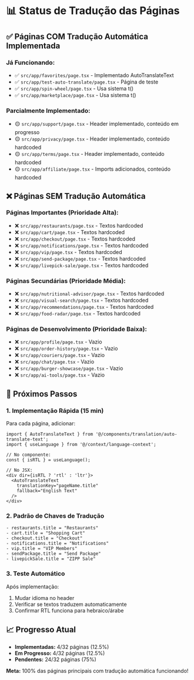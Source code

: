 # 📊 Status de Tradução das Páginas

## ✅ **Páginas COM Tradução Automática Implementada**

### **Já Funcionando:**
- ✅ `src/app/favorites/page.tsx` - Implementado AutoTranslateText
- ✅ `src/app/test-auto-translate/page.tsx` - Página de teste
- ✅ `src/app/spin-wheel/page.tsx` - Usa sistema t()
- ✅ `src/app/marketplace/page.tsx` - Usa sistema t()

### **Parcialmente Implementado:**
- 🟡 `src/app/support/page.tsx` - Header implementado, conteúdo em progresso
- 🟡 `src/app/privacy/page.tsx` - Header implementado, conteúdo hardcoded
- 🟡 `src/app/terms/page.tsx` - Header implementado, conteúdo hardcoded
- 🟡 `src/app/affiliate/page.tsx` - Imports adicionados, conteúdo hardcoded

## ❌ **Páginas SEM Tradução Automática**

### **Páginas Importantes (Prioridade Alta):**
- ❌ `src/app/restaurants/page.tsx` - Textos hardcoded
- ❌ `src/app/cart/page.tsx` - Textos hardcoded
- ❌ `src/app/checkout/page.tsx` - Textos hardcoded
- ❌ `src/app/notifications/page.tsx` - Textos hardcoded
- ❌ `src/app/vip/page.tsx` - Textos hardcoded
- ❌ `src/app/send-package/page.tsx` - Textos hardcoded
- ❌ `src/app/livepick-sale/page.tsx` - Textos hardcoded

### **Páginas Secundárias (Prioridade Média):**
- ❌ `src/app/nutritional-advisor/page.tsx` - Textos hardcoded
- ❌ `src/app/visual-search/page.tsx` - Textos hardcoded
- ❌ `src/app/recommendations/page.tsx` - Textos hardcoded
- ❌ `src/app/food-radar/page.tsx` - Textos hardcoded

### **Páginas de Desenvolvimento (Prioridade Baixa):**
- ❌ `src/app/profile/page.tsx` - Vazio
- ❌ `src/app/order-history/page.tsx` - Vazio
- ❌ `src/app/couriers/page.tsx` - Vazio
- ❌ `src/app/chat/page.tsx` - Vazio
- ❌ `src/app/burger-showcase/page.tsx` - Vazio
- ❌ `src/app/ai-tools/page.tsx` - Vazio

## 🎯 **Próximos Passos**

### **1. Implementação Rápida (15 min)**
Para cada página, adicionar:
```tsx
import { AutoTranslateText } from '@/components/translation/auto-translate-text';
import { useLanguage } from '@/context/language-context';

// No componente:
const { isRTL } = useLanguage();

// No JSX:
<div dir={isRTL ? 'rtl' : 'ltr'}>
  <AutoTranslateText 
    translationKey="pageName.title" 
    fallback="English Text"
  />
</div>
```

### **2. Padrão de Chaves de Tradução**
```
- restaurants.title = "Restaurants"
- cart.title = "Shopping Cart"  
- checkout.title = "Checkout"
- notifications.title = "Notifications"
- vip.title = "VIP Members"
- sendPackage.title = "Send Package"
- livepickSale.title = "ZIPP Sale"
```

### **3. Teste Automático**
Após implementação:
1. Mudar idioma no header
2. Verificar se textos traduzem automaticamente
3. Confirmar RTL funciona para hebraico/árabe

## 📈 **Progresso Atual**

- **Implementadas:** 4/32 páginas (12.5%)
- **Em Progresso:** 4/32 páginas (12.5%) 
- **Pendentes:** 24/32 páginas (75%)

**Meta:** 100% das páginas principais com tradução automática funcionando!

